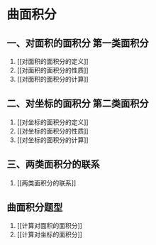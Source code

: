 # 曲面积分

## 一、对面积的面积分 **第一类面积分**

1. [[对面积的面积分的定义]]
2. [[对面积的面积分的性质]]
3. [[对面积的面积分的计算]]

## 二、对坐标的面积分 **第二类面积分**

1. [[对坐标的面积分的定义]]
2. [[对坐标的面积分的性质]]
3. [[对坐标的面积分的计算]]

## 三、两类面积分的联系

1. [[两类面积分的联系]]

## 曲面积分题型

1. [[计算对面积的面积分]]
2. [[计算对坐标的面积分]]
